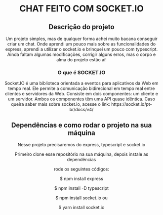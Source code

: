<h1 align="center">CHAT FEITO COM SOCKET.IO</h1>

<h2 align="center">Descrição do projeto </h2>

<p align="center">Um projeto simples, mas de qualquer forma achei muito bacana conseguir criar um chat. Onde aprendi um pouco mais sobre as funcionalidades do express, aprendi a utilizar o socket.io e brinquei um pouco com typescript. Ainda faltam algumas modificações, corrigir alguns erros, mas o corpo e alma do projeto estão ai!</p>

<h3 align="center">O que é SOCKET.IO</h3>

<p align="center">Socket.IO é uma biblioteca orientada a eventos para aplicativos da Web em tempo real. Ele permite a comunicação bidirecional em tempo real entre clientes e servidores da Web. Consiste em dois componentes: um cliente e um servidor. Ambos os componentes têm uma API quase idêntica. Caso queira saber mais sobre socket.io, acesse o link: https://socket.io/pt-br/docs/v4/</p>

<h2 align="center">Dependências e como rodar o projeto na sua máquina</h2>

<p align="center">Nesse projeto precisaremos do express, typescript e socket.io</p>

<p align="center">Primeiro clone esse repositório na sua máquina, depois instale as dependências </p>
<p align="center">rode os seguintes códigos: </p>
<p align="center">$ npm install express</p>
<p align="center">$ npm install -D typescript</p>
<p align="center">$ npm install socket.io ou</p>
<p align="center">$ yarn install socket.io</p>
